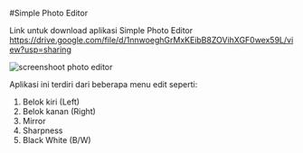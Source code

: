 #Simple Photo Editor

Link untuk download aplikasi Simple Photo Editor https://drive.google.com/file/d/1nnwoeghGrMxKEibB8ZOVihXGF0wex59L/view?usp=sharing

![screenshoot photo editor](https://github.com/user-attachments/assets/4bf63d23-3267-4943-82b2-b2970f7838df)

Aplikasi ini terdiri dari beberapa menu edit seperti:
1. Belok kiri (Left)
2. Belok kanan (Right)
3. Mirror
4. Sharpness
5. Black White (B/W)
